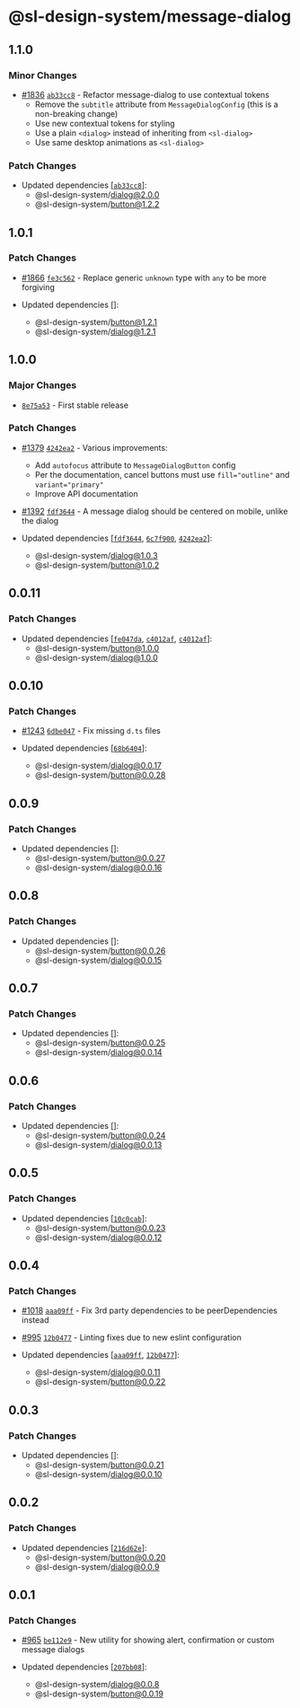 # @sl-design-system/message-dialog

## 1.1.0

### Minor Changes

- [#1836](https://github.com/sl-design-system/components/pull/1836) [`ab33cc8`](https://github.com/sl-design-system/components/commit/ab33cc86cc01480fb20206be689f9bbdb62bf0ad) - Refactor message-dialog to use contextual tokens
  - Remove the `subtitle` attribute from `MessageDialogConfig` (this is a non-breaking change)
  - Use new contextual tokens for styling
  - Use a plain `<dialog>` instead of inheriting from `<sl-dialog>`
  - Use same desktop animations as `<sl-dialog>`

### Patch Changes

- Updated dependencies [[`ab33cc8`](https://github.com/sl-design-system/components/commit/ab33cc86cc01480fb20206be689f9bbdb62bf0ad)]:
  - @sl-design-system/dialog@2.0.0
  - @sl-design-system/button@1.2.2

## 1.0.1

### Patch Changes

- [#1866](https://github.com/sl-design-system/components/pull/1866) [`fe3c562`](https://github.com/sl-design-system/components/commit/fe3c562d4e18ab93e9209aaab1a604774cfba5fb) - Replace generic `unknown` type with `any` to be more forgiving

- Updated dependencies []:
  - @sl-design-system/button@1.2.1
  - @sl-design-system/dialog@1.2.1

## 1.0.0

### Major Changes

- [`8e75a53`](https://github.com/sl-design-system/components/commit/8e75a5312f15ee77aa61782049acc0a4a54b8aa6) - First stable release

### Patch Changes

- [#1379](https://github.com/sl-design-system/components/pull/1379) [`4242ea2`](https://github.com/sl-design-system/components/commit/4242ea24a85d758a71bb8c88aa6ae8a0aba442b5) - Various improvements:

  - Add `autofocus` attribute to `MessageDialogButton` config
  - Per the documentation, cancel buttons must use `fill="outline"` and `variant="primary"`
  - Improve API documentation

- [#1392](https://github.com/sl-design-system/components/pull/1392) [`fdf3644`](https://github.com/sl-design-system/components/commit/fdf36446ce68afe58d10ace6706258a46c822579) - A message dialog should be centered on mobile, unlike the dialog

- Updated dependencies [[`fdf3644`](https://github.com/sl-design-system/components/commit/fdf36446ce68afe58d10ace6706258a46c822579), [`6c7f900`](https://github.com/sl-design-system/components/commit/6c7f9004959dfbb7a715a6ecec8d82da6b1e5e9c), [`4242ea2`](https://github.com/sl-design-system/components/commit/4242ea24a85d758a71bb8c88aa6ae8a0aba442b5)]:
  - @sl-design-system/dialog@1.0.3
  - @sl-design-system/button@1.0.2

## 0.0.11

### Patch Changes

- Updated dependencies [[`fe047da`](https://github.com/sl-design-system/components/commit/fe047da265a3d657d74ee26df95ebd73f2d7ef7f), [`c4012af`](https://github.com/sl-design-system/components/commit/c4012af75faaec57e3a1dc5d7f2e8205ce1d3805), [`c4012af`](https://github.com/sl-design-system/components/commit/c4012af75faaec57e3a1dc5d7f2e8205ce1d3805)]:
  - @sl-design-system/button@1.0.0
  - @sl-design-system/dialog@1.0.0

## 0.0.10

### Patch Changes

- [#1243](https://github.com/sl-design-system/components/pull/1243) [`6dbe047`](https://github.com/sl-design-system/components/commit/6dbe047d690a069a16c1d96172accce6fa2980cb) - Fix missing `d.ts` files

- Updated dependencies [[`68b6404`](https://github.com/sl-design-system/components/commit/68b6404bc5574b88daae711a2eb535c2572d23b1)]:
  - @sl-design-system/dialog@0.0.17
  - @sl-design-system/button@0.0.28

## 0.0.9

### Patch Changes

- Updated dependencies []:
  - @sl-design-system/button@0.0.27
  - @sl-design-system/dialog@0.0.16

## 0.0.8

### Patch Changes

- Updated dependencies []:
  - @sl-design-system/button@0.0.26
  - @sl-design-system/dialog@0.0.15

## 0.0.7

### Patch Changes

- Updated dependencies []:
  - @sl-design-system/button@0.0.25
  - @sl-design-system/dialog@0.0.14

## 0.0.6

### Patch Changes

- Updated dependencies []:
  - @sl-design-system/button@0.0.24
  - @sl-design-system/dialog@0.0.13

## 0.0.5

### Patch Changes

- Updated dependencies [[`10c0cab`](https://github.com/sl-design-system/components/commit/10c0cabf69a1c2561a3ce459ed0ac67c7ae1bd6b)]:
  - @sl-design-system/button@0.0.23
  - @sl-design-system/dialog@0.0.12

## 0.0.4

### Patch Changes

- [#1018](https://github.com/sl-design-system/components/pull/1018) [`aaa09ff`](https://github.com/sl-design-system/components/commit/aaa09ffb78db9df6298ce77d51a79b7aed213e59) - Fix 3rd party dependencies to be peerDependencies instead

- [#995](https://github.com/sl-design-system/components/pull/995) [`12b0477`](https://github.com/sl-design-system/components/commit/12b0477da1f7ce615269b228a6fceb7cb8c6b4f5) - Linting fixes due to new eslint configuration

- Updated dependencies [[`aaa09ff`](https://github.com/sl-design-system/components/commit/aaa09ffb78db9df6298ce77d51a79b7aed213e59), [`12b0477`](https://github.com/sl-design-system/components/commit/12b0477da1f7ce615269b228a6fceb7cb8c6b4f5)]:
  - @sl-design-system/dialog@0.0.11
  - @sl-design-system/button@0.0.22

## 0.0.3

### Patch Changes

- Updated dependencies []:
  - @sl-design-system/button@0.0.21
  - @sl-design-system/dialog@0.0.10

## 0.0.2

### Patch Changes

- Updated dependencies [[`216d62e`](https://github.com/sl-design-system/components/commit/216d62eb5a16277b4ea2767ea0530e570bf40abf)]:
  - @sl-design-system/button@0.0.20
  - @sl-design-system/dialog@0.0.9

## 0.0.1

### Patch Changes

- [#965](https://github.com/sl-design-system/components/pull/965) [`be112e9`](https://github.com/sl-design-system/components/commit/be112e9521dfba61a0ae2f229915036406f52bc0) - New utility for showing alert, confirmation or custom message dialogs

- Updated dependencies [[`207bb08`](https://github.com/sl-design-system/components/commit/207bb08fdae47c80eb74eb07164d3a0478f6ae78)]:
  - @sl-design-system/dialog@0.0.8
  - @sl-design-system/button@0.0.19
